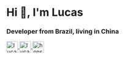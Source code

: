 <!-- ### Hi there 👋 -->

<!--
**honzcha/honzcha** is a ✨ _special_ ✨ repository because its `README.md` (this file) appears on your GitHub profile.


-->
<h1 align="left">Hi 👋, I'm Lucas</h1>

<h3 align="left">Developer from Brazil, living in China </h3>

<!-- - 🔭 I’m currently working on [project name](project link) -->

<!-- - 🌱 I’m currently learning **React, XXX, XXX** -->

<!-- - 👯 I’m looking to collaborate on [project name](project link) -->

<!-- - 🤝 I’m looking for help with [project name](project link) -->

<!-- - 👨‍💻 All of my projects are available at [portfolio link](portfolio link) -->

<!-- - 📝 I regulary write articles on [blog link](blog link) -->

<!-- - 💬 Ask me about **React, Vue, XXX** -->

<!-- - 📫 How to reach me **email@email.com** -->

<!-- - ⚡ Fun fact **Fun Fact** -->

<!-- <p align="left">
    <img src="https://devicons.github.io/devicon/devicon.git/icons/css3/css3-original-wordmark.svg" alt="css3" width="40" height="40"/> 
    <img src="https://devicons.github.io/devicon/devicon.git/icons/d3js/d3js-original.svg" alt="d3js" width="40" height="40"/> 
    <img src="https://devicons.github.io/devicon/devicon.git/icons/express/express-original-wordmark.svg" alt="express" width="40" height="40"/> 
    <img src="https://www.vectorlogo.zone/logos/figma/figma-icon.svg" alt="figma" width="40" height="40"/> 
    <img src="https://www.vectorlogo.zone/logos/firebase/firebase-icon.svg" alt="firebase" width="40" height="40"/> 
    <img src="https://www.vectorlogo.zone/logos/git-scm/git-scm-icon.svg" alt="git" width="40" height="40"/> 
    <img src="https://devicons.github.io/devicon/devicon.git/icons/go/go-original.svg" alt="go" width="40" height="40"/> 
    <img src="https://devicons.github.io/devicon/devicon.git/icons/html5/html5-original-wordmark.svg" alt="html5" width="40" height="40"/> 
    <img src="https://devicons.github.io/devicon/devicon.git/icons/javascript/javascript-original.svg" alt="javascript" width="40" height="40"/> 
    <img src="https://devicons.github.io/devicon/devicon.git/icons/linux/linux-original.svg" alt="linux" width="40" height="40"/> 
    <img src="https://devicons.github.io/devicon/devicon.git/icons/mongodb/mongodb-original-wordmark.svg" alt="mongodb" width="40" height="40"/> 
    <img src="https://devicons.github.io/devicon/devicon.git/icons/mysql/mysql-original-wordmark.svg" alt="mysql" width="40" height="40"/> 
    <img src="https://devicons.github.io/devicon/devicon.git/icons/nodejs/nodejs-original-wordmark.svg" alt="nodejs" width="40" height="40"/> 
    <img src="https://devicons.github.io/devicon/devicon.git/icons/postgresql/postgresql-original-wordmark.svg" alt="postgresql" width="40" height="40"/> 
    <img src="https://devicons.github.io/devicon/devicon.git/icons/python/python-original.svg" alt="python" width="40" height="40"/> 
    <img src="https://devicons.github.io/devicon/devicon.git/icons/rails/rails-original-wordmark.svg" alt="rails" width="40" height="40"/>
    <img src="https://devicons.github.io/devicon/devicon.git/icons/react/react-original-wordmark.svg" alt="react" width="40" height="40"/>
    <img src="https://reactnative.dev/img/header_logo.svg" alt="reactnative" width="40" height="40"/> 
    <img src="https://devicons.github.io/devicon/devicon.git/icons/ruby/ruby-original-wordmark.svg" alt="ruby" width="40" height="40"/> 
    <img src="https://devicons.github.io/devicon/devicon.git/icons/sass/sass-original.svg" alt="sass" width="40" height="40"/> 
    <img src="https://www.vectorlogo.zone/logos/sketchapp/sketchapp-icon.svg" alt="sketch" width="40" height="40"/> 
    <img src="https://devicons.github.io/devicon/devicon.git/icons/typescript/typescript-original.svg" alt="typescript" width="40" height="40"/>
</p> -->

<p align="Left">
    <!-- <a href="https://dev.to/dev.to username" target="blank">
        <img align="center" src="https://cdn.jsdelivr.net/npm/simple-icons@3.0.1/icons/dev-dot-to.svg" alt="dev.to username" height="30" width="30" />
    </a> -->
    <a href="https://twitter.com/lucashk" target="blank">
        <img align="center" src="https://cdn.jsdelivr.net/npm/simple-icons@3.0.1/icons/twitter.svg" alt="lucashk" height="30" width="30" />
    </a>
    <a href="https://linkedin.com/in/lucashgarcia" target="blank">
        <img align="center" src="https://cdn.jsdelivr.net/npm/simple-icons@3.0.1/icons/linkedin.svg" alt="lucashgarcia" height="30" width="30" />
    </a>
    <a href="https://instagram.com/honscha" target="blank">
        <img align="center" src="https://cdn.jsdelivr.net/npm/simple-icons@3.0.1/icons/instagram.svg" alt="honscha" height="30" width="30" />
    </a>
</p>
